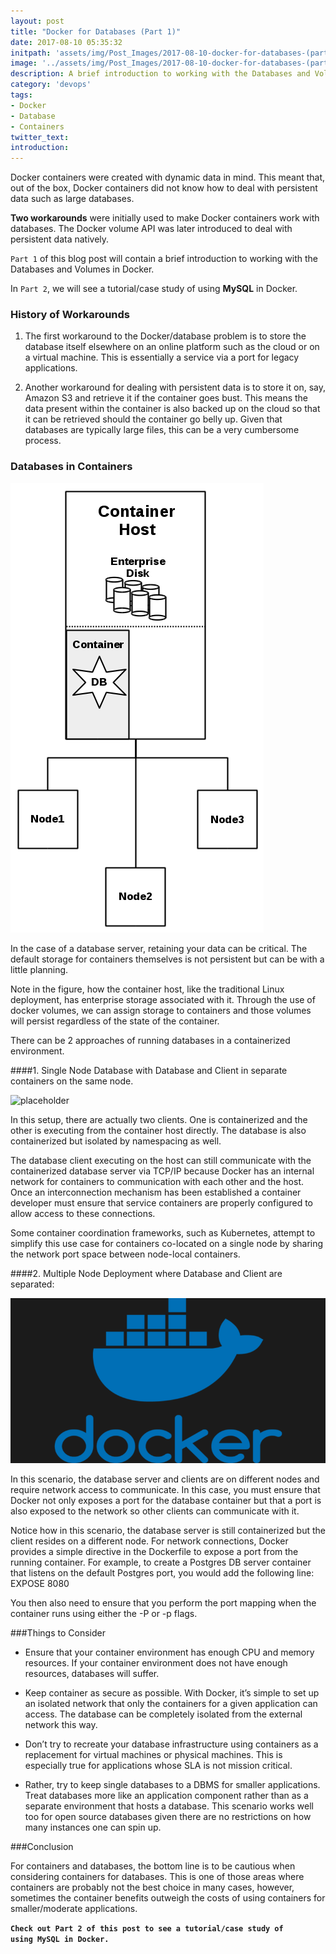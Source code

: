 ```yaml
---
layout: post
title: "Docker for Databases (Part 1)"
date: 2017-08-10 05:35:32
initpath: 'assets/img/Post_Images/2017-08-10-docker-for-databases-(part-1)/docker_database.png'
image: '../assets/img/Post_Images/2017-08-10-docker-for-databases-(part-1)/docker_database.png'
description: A brief introduction to working with the Databases and Volumes in Docker.
category: 'devops'
tags:
- Docker
- Database
- Containers
twitter_text:
introduction:
---
```

Docker containers were created with dynamic data in mind. This meant that, out of the box, Docker containers did not know how to deal with persistent data such as large databases.

**Two workarounds** were initially used to make Docker containers work with databases. The Docker volume API was later introduced to deal with persistent data natively.

`Part 1` of this blog post will contain a brief introduction to working with the Databases and Volumes in Docker.

In `Part 2`, we will see a tutorial/case study of using **MySQL** in Docker.


### History of Workarounds

1. The first workaround to the Docker/database problem is to store the database itself elsewhere on an online platform such as the cloud or on a virtual machine. This is essentially a service via a port for legacy applications.

2. Another workaround for dealing with persistent data is to store it on, say, Amazon S3 and retrieve it if the container goes bust. This means the data present within the container is also backed up on the cloud so that it can be retrieved should the container go belly up. Given that databases are typically large files, this can be a very cumbersome process.

### Databases in Containers

![placeholder](<../assets/img/Post_Images/2017-08-10-docker-for-databases-(part-1)/docker1.png>)

In the case of a database server, retaining your data can be critical. The default storage for containers themselves is not persistent but can be with a little planning.

Note in the figure, how the container host, like the traditional Linux deployment, has enterprise storage associated with it. Through the use of docker volumes, we can assign storage to containers and those volumes will persist regardless of the state of the container.

There can be 2 approaches of running databases in a containerized environment.

####1. Single Node Database with Database and Client in separate containers on the same node.

![placeholder](<../assets/img/Post_Images/2017-08-10-docker-for-databases-(part-1)/docker2.png "Docker with Databases">)

In this setup, there are actually two clients. One is containerized and the other is executing from the container host directly. The database is also containerized but isolated by namespacing as well.

The database client executing on the host can still communicate with the containerized database server via TCP/IP because Docker has an internal network for containers to communication with each other and the host. Once an interconnection mechanism has been established a container developer must ensure that service containers are properly configured to allow access to these connections.

Some container coordination frameworks, such as Kubernetes, attempt to simplify this use case for containers co-located on a single node by sharing the network port space between node-local containers.

####2. Multiple Node Deployment where Database and Client are separated:

![placeholder](../assets/img/Post_Images/2017-08-10-docker-for-databases-(part-1)/1.png "Jenkins Git")

In this scenario, the database server and clients are on different nodes and require network access to communicate. In this case, you must ensure that Docker not only exposes a port for the database container but that a port is also exposed to the network so other clients can communicate with it.

Notice how in this scenario, the database server is still containerized but the client resides on a different node. For network connections, Docker provides a simple directive in the Dockerfile to expose a port from the running container. For example, to create a Postgres DB server container that listens on the default Postgres port, you would add the following line: EXPOSE 8080

You then also need to ensure that you perform the port mapping when the container runs using either the -P or -p flags.

###Things to Consider

* Ensure that your container environment has enough CPU and memory resources. If your container environment does not have enough resources, databases will suffer.

* Keep container as secure as possible. With Docker, it’s simple to set up an isolated network that only the containers for a given application can access. The database can be completely isolated from the external network this way.

* Don’t try to recreate your database infrastructure using containers as a replacement for virtual machines or physical machines. This is especially true for applications whose SLA is not mission critical.

* Rather, try to keep single databases to a DBMS for smaller applications. Treat databases more like an application component rather than as a separate environment that hosts a database. This scenario works well too for open source databases given there are no restrictions on how many instances one can spin up.

###Conclusion

For containers and databases, the bottom line is to be cautious when considering containers for databases. This is one of those areas where containers are probably not the best choice in many cases, however, sometimes the container benefits outweigh the costs of using containers for smaller/moderate applications.



**`Check out Part 2 of this post to see a tutorial/case study of using MySQL in Docker.`**